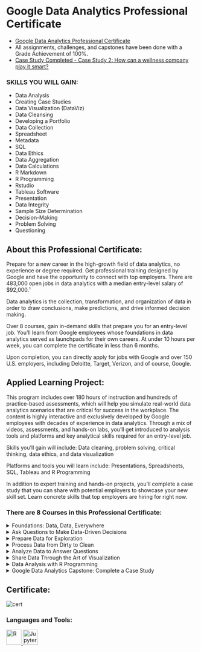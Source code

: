 # Google Data Analytics Professional Certificate

- [Google Data Analytics Professional Certificate](https://www.coursera.org/professional-certificates/google-data-analytics)
- All assignments, challenges, and capstones have been done with a Grade Achievement of 100%.
- [Case Study Completed - Case Study 2: How can a wellness company play it smart?](https://github.com/ARRETdaniel/Google-Data-Analytics-Professional-Certificate/tree/master/Google%20Data%20Analytics%20Capstone%20Complete%20a%20Case%20Study/caseStudy2)




### SKILLS YOU WILL GAIN:
- Data Analysis
- Creating Case Studies
- Data Visualization (DataViz)
- Data Cleansing
- Developing a Portfolio
- Data Collection
- Spreadsheet
- Metadata
- SQL
- Data Ethics
- Data Aggregation
- Data Calculations
- R Markdown
- R Programming
- Rstudio
- Tableau Software
- Presentation
- Data Integrity
- Sample Size Determination
- Decision-Making
- Problem Solving
- Questioning



## About this Professional Certificate:
Prepare for a new career in the high-growth field of data analytics, no experience or degree required. Get professional training designed by Google and have the opportunity to connect with top employers. There are 483,000 open jobs in data analytics with a median entry-level salary of $92,000.¹

Data analytics is the collection, transformation, and organization of data in order to draw conclusions, make predictions, and drive informed decision making. 

Over 8 courses, gain in-demand skills that prepare you for an entry-level job. You’ll learn from Google employees whose foundations in data analytics served as launchpads for their own careers. At under 10 hours per week, you can complete the certificate in less than 6 months. 

Upon completion, you can directly apply for jobs with Google and over 150 U.S. employers, including Deloitte, Target, Verizon, and of course, Google. 

## Applied Learning Project:
This program includes over 180 hours of instruction and hundreds of practice-based assessments, which will help you simulate real-world data analytics scenarios that are critical for success in the workplace. The content is highly interactive and exclusively developed by Google employees with decades of experience in data analytics. Through a mix of videos, assessments, and hands-on labs, you’ll get introduced to analysis tools and platforms and key analytical skills required for an entry-level job.

Skills you’ll gain will include: Data cleaning, problem solving, critical thinking, data ethics, and data visualization

Platforms and tools you will learn include: Presentations, Spreadsheets, SQL, Tableau and R Programming

In addition to expert training and hands-on projects, you'll complete a case study that you can share with potential employers to showcase your new skill set. Learn concrete skills that top employers are hiring for right now.

### There are 8 Courses in this Professional Certificate:
<details>
  <summary>Foundations: Data, Data, Everywhere</summary>

  <h6 align="left">
This is the first course in the Google Data Analytics Certificate. Organizations of all kinds need data analysts to help them improve their processes, identify opportunities and trends, launch new products, and make thoughtful decisions. In this course, you’ll be introduced to the world of data analytics through hands-on curriculum developed by Google. The material shared covers plenty of key data analytics topics, and it’s designed to give you an overview of what’s to come in the Google Data Analytics Certificate. Current Google data analysts will instruct and provide you with hands-on ways to accomplish common data analyst tasks using the best tools and resources.

Learners who complete this certificate program will be equipped to apply for introductory-level jobs as data analysts. No previous experience is necessary.

By the end of this course, learners will:
- Gain an understanding of the practices and processes employed by a junior or associate data analyst in their day-to-day job. 
- Learn about key analytical skills (data cleaning, data analysis, data visualization) and tools (spreadsheets, SQL, R programming, Tableau) that you can add to your professional toolbox. 
- Discover a wide variety of terms and concepts relevant to the role of a junior data analyst, such as the data life cycle and the data analysis process. 
- Evaluate the role of analytics in the data ecosystem. 
- Conduct an analytical thinking self-assessment. 
- Explore job opportunities available to you upon program completion, and learn about best practices you can leverage during your job search.
- </h6>

</details>

<details>
  <summary>Ask Questions to Make Data-Driven Decisions</summary>

<h6 align="left">
This is the second course in the Google Data Analytics Certificate. You’ll build on your understanding of the topics that were introduced in the first course of this certificate program. The material will help you learn how to ask effective questions, make data-driven decisions, and meet stakeholders’ needs. Current Google data analysts will instruct and provide you with hands-on ways to accomplish common data analytics tasks.

Learners who complete this certificate program will be equipped to apply for introductory-level jobs as data analysts. No previous experience is necessary.

By the end of this course, you will:
- Learn about effective questioning techniques that can help guide analysis. 
- Gain an understanding of data-driven decision-making and how data analysts present findings.
- Explore a variety of real-world business scenarios as an example of questioning and decision-making.
- Discover how and why spreadsheets are an important tool for data analysts.
- Examine the key ideas associated with structured thinking and how they can help analysts better understand problems and develop solutions.
- Learn strategies for managing the expectations of stakeholders while establishing clear communication with a data analytics team to achieve business objectives.
</h6>

</details>

<details>
  <summary>Prepare Data for Exploration</summary>

<h6 align="left">
This is the third course in the Google Data Analytics Certificate. As you continue to build on your understanding of the topics from the first two courses, you’ll be introduced to new topics that will help you gain practical data analytics skills. You’ll learn how to use tools like spreadsheets and SQL to extract and make use of the right data for your objectives, and how to organize and protect your data. Current Google data analysts will continue to instruct and provide you with hands-on ways to accomplish common data analyst tasks with the best tools and resources.

Learners who complete this certificate program will be equipped to apply for introductory-level jobs as data analysts. No previous experience is necessary.

By the end of this course, learners will:
- Find out how analysts decide what data to collect for analysis.
- Learn about structured and unstructured data, data types, and data formats.
- Discover how to identify different types of bias in data to help ensure data credibility. 
- Explore how analysts use spreadsheets and SQL within databases and data sets.
- Examine open data and the relationship between, and importance of, data ethics and data privacy.
- Gain an understanding of how to access databases and extract, filter, and sort the data they contain.
- Learn best practices for organizing data and keeping it secure.
</h6>
</details>

<details>
  <summary>Process Data from Dirty to Clean</summary>
  <h6 align="left">
This is the fourth course in the Google Data Analytics Certificate. In this course, you’ll continue to build your understanding of data analytics and the concepts and tools that data analysts use in their work. You’ll learn how to check and clean your data using spreadsheets and SQL, as well as how to verify and report your data cleaning results. Current Google data analysts will continue to instruct and provide you with hands-on ways to accomplish common data analyst tasks with the best tools and resources.

Learners who complete this certificate program will be equipped to apply for introductory-level jobs as data analysts. No previous experience is necessary.

By the end of this course, learners will:
- Check for data integrity.
- Apply data cleaning techniques using spreadsheets. 
- Develop basic SQL queries for use on databases.
- Use basic SQL functions to clean and transform data.
- Verify the results of cleaning data.
- Write an effective data cleaning report
  </h6>
</details>

<details>
  <summary>Analyze Data to Answer Questions</summary>
  <h6 align="left">
This is the fifth course in the Google Data Analytics Certificate. In this course, you’ll explore what it means to actually analyze your data. You’ll take what you’ve learned up to this point and apply it to make sense of the data you’ve collected. You’ll learn how to organize and format your data using spreadsheets and SQL to help you look at and think about your data in different ways. You’ll also find out how to perform complex calculations with your data to address business objectives. You’ll learn how to use formulas, functions, and SQL queries as you conduct your analysis. Current Google data analysts will continue to instruct and provide you with hands-on ways to accomplish common data analyst tasks with the best tools and resources.

Learners who complete this certificate program will be equipped to apply for introductory-level jobs as data analysts. No previous experience is necessary.

By the end of this course, learners will:
- Learn how to organize data for analysis.
- Understand the processes for formatting and adjusting data. 
- Explore how to aggregate data in spreadsheets and by using SQL.
- Use formulas and functions in spreadsheets to make data calculations.
- Learn how to complete calculations using SQL queries.
  </h6>
</details>

<details>
  <summary>Share Data Through the Art of Visualization</summary>
  <h6 align="left">
This is the sixth course in the Google Data Analytics Certificate. You’ll learn how to visualize and present your data findings as you complete the data analysis process. This course will show you how data visualizations, such as visual dashboards, can help bring your data to life. You’ll also explore Tableau, a data visualization platform that will help you create effective visualizations for your presentations. Current Google data analysts will continue to instruct and provide you with hands-on ways to accomplish common data analyst tasks with the best tools and resources.

Learners who complete this certificate program will be equipped to apply for introductory-level jobs as data analysts. No previous experience is necessary.

By the end of this course, learners will:
- Understand the importance of data visualization.
- Learn how to form a compelling narrative through data stories.
- Gain an understanding of how to use Tableau to create dashboards and dashboard filters.
- Discover how to use Tableau to create effective visualizations. 
- Explore the principles and practices involved with effective presentations.
- Learn how to consider potential limitations associated with the data in your presentations.
- Understand how to apply best practices to a Q&A with your audience.
  </h6>
</details>

<details>
  <summary>Data Analysis with R Programming</summary>
  <h6 align="left">
This course is the seventh course in the Google Data Analytics Certificate. In this course, you’ll learn about the programming language known as R. You’ll find out how to use RStudio, the environment that allows you to work with R, and the software applications and tools that are unique to R, such as R packages. You’ll discover how R lets you clean, organize, analyze, visualize, and report data in new and more powerful ways. Current Google data analysts will continue to instruct and provide you with hands-on ways to accomplish common data analyst tasks with the best tools and resources.

Learners who complete this certificate program will be equipped to apply for introductory-level jobs as data analysts. No previous experience is necessary.

By the end of this course, learners will:
- Examine the benefits of using the R programming language.
- Discover how to use RStudio to apply R to your analysis. 
- Explore the fundamental concepts associated with programming in R. 
- Understand the contents and components of R packages including the Tidyverse package.
- Gain an understanding of dataframes and their use in R.
- Discover the options for generating visualizations in R.
- Learn about R Markdown for documenting R programming.
  </h6>
</details>

<details>
  <summary>Google Data Analytics Capstone: Complete a Case Study</summary>
  <h6 align="left">
This course is the eighth and final course in the Google Data Analytics Certificate. You’ll have the opportunity to complete a case study, which will help prepare you for your data analytics job hunt. Case studies are commonly used by employers to assess analytical skills. For your case study, you’ll choose an analytics-based scenario. You’ll then ask questions, prepare, process, analyze, visualize and act on the data from the scenario. You’ll also learn about useful job hunting skills, common interview questions and responses, and materials to build a portfolio online. Current Google data analysts will continue to instruct and provide you with hands-on ways to accomplish common data analyst tasks with the best tools and resources.

Learners who complete this certificate program will be equipped to apply for introductory-level jobs as data analysts. No previous experience is necessary.

By the end of this course, learners will:
- Learn the benefits and uses of case studies and portfolios in the job search.
- Explore real world job interview scenarios and common interview questions.
- Discover how case studies can be a part of the job interview process. 
- Examine and consider different case study scenarios. 
- Have the chance to complete your own case study for your portfolio.
  </h6>
</details>


## Certificate:

![cert](Coursera_Certificate.jpg)

<h3 align="left">Languages and Tools:</h3>
<p align="left"> <a href="https://www.r-project.org/" target="_blank" rel="noreferrer"> <img src="https://www.r-project.org/Rlogo.png" alt="R" width="40" height="40"/> </a>
<a href="https://jupyter.org/" target="_blank" rel="noreferrer"> <img src="https://jupyter.org/assets/try/jupyter.png" alt="JupyterLab" width="40" height="40"/> </p>
